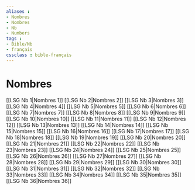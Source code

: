 ```yaml
---
aliases : 
- Nombres
- Nombres
- Nb
- Numbers
tags : 
- Bible/Nb
- français
cssclass : bible-français
---
```


# Nombres

[[LSG Nb 1|Nombres 1]]
[[LSG Nb 2|Nombres 2]]
[[LSG Nb 3|Nombres 3]]
[[LSG Nb 4|Nombres 4]]
[[LSG Nb 5|Nombres 5]]
[[LSG Nb 6|Nombres 6]]
[[LSG Nb 7|Nombres 7]]
[[LSG Nb 8|Nombres 8]]
[[LSG Nb 9|Nombres 9]]
[[LSG Nb 10|Nombres 10]]
[[LSG Nb 11|Nombres 11]]
[[LSG Nb 12|Nombres 12]]
[[LSG Nb 13|Nombres 13]]
[[LSG Nb 14|Nombres 14]]
[[LSG Nb 15|Nombres 15]]
[[LSG Nb 16|Nombres 16]]
[[LSG Nb 17|Nombres 17]]
[[LSG Nb 18|Nombres 18]]
[[LSG Nb 19|Nombres 19]]
[[LSG Nb 20|Nombres 20]]
[[LSG Nb 21|Nombres 21]]
[[LSG Nb 22|Nombres 22]]
[[LSG Nb 23|Nombres 23]]
[[LSG Nb 24|Nombres 24]]
[[LSG Nb 25|Nombres 25]]
[[LSG Nb 26|Nombres 26]]
[[LSG Nb 27|Nombres 27]]
[[LSG Nb 28|Nombres 28]]
[[LSG Nb 29|Nombres 29]]
[[LSG Nb 30|Nombres 30]]
[[LSG Nb 31|Nombres 31]]
[[LSG Nb 32|Nombres 32]]
[[LSG Nb 33|Nombres 33]]
[[LSG Nb 34|Nombres 34]]
[[LSG Nb 35|Nombres 35]]
[[LSG Nb 36|Nombres 36]]
